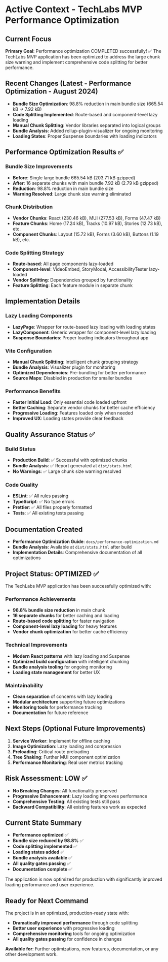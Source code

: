 # Active Context - TechLabs MVP Performance Optimization

## Current Focus
**Primary Goal**: Performance optimization COMPLETED successfully! ✅ The TechLabs MVP application has been optimized to address the large chunk size warning and implement comprehensive code splitting for better performance.

## Recent Changes (Latest - Performance Optimization - August 2024)
- **Bundle Size Optimization**: 98.8% reduction in main bundle size (665.54 kB → 7.92 kB)
- **Code Splitting Implemented**: Route-based and component-level lazy loading
- **Manual Chunk Splitting**: Vendor libraries separated into logical groups
- **Bundle Analysis**: Added rollup-plugin-visualizer for ongoing monitoring
- **Loading States**: Proper Suspense boundaries with loading indicators

## Performance Optimization Results ✅

### Bundle Size Improvements
- **Before**: Single large bundle 665.54 kB (203.71 kB gzipped)
- **After**: 16 separate chunks with main bundle 7.92 kB (2.79 kB gzipped)
- **Reduction**: 98.8% reduction in main bundle size
- **Warning Resolved**: Large chunk size warning eliminated

### Chunk Distribution
- **Vendor Chunks**: React (230.46 kB), MUI (277.53 kB), Forms (47.47 kB)
- **Feature Chunks**: Home (17.24 kB), Tracks (10.97 kB), Stories (12.73 kB), etc.
- **Component Chunks**: Layout (15.72 kB), Forms (3.60 kB), Buttons (1.19 kB), etc.

### Code Splitting Strategy
- **Route-based**: All page components lazy-loaded
- **Component-level**: VideoEmbed, StoryModal, AccessibilityTester lazy-loaded
- **Vendor Splitting**: Dependencies grouped by functionality
- **Feature Splitting**: Each feature module in separate chunk

## Implementation Details

### Lazy Loading Components
- **LazyPage**: Wrapper for route-based lazy loading with loading states
- **LazyComponent**: Generic wrapper for component-level lazy loading
- **Suspense Boundaries**: Proper loading indicators throughout app

### Vite Configuration
- **Manual Chunk Splitting**: Intelligent chunk grouping strategy
- **Bundle Analysis**: Visualizer plugin for monitoring
- **Optimized Dependencies**: Pre-bundling for better performance
- **Source Maps**: Disabled in production for smaller bundles

### Performance Benefits
- **Faster Initial Load**: Only essential code loaded upfront
- **Better Caching**: Separate vendor chunks for better cache efficiency
- **Progressive Loading**: Features loaded only when needed
- **Improved UX**: Loading states provide clear feedback

## Quality Assurance Status ✅

### Build Status
- **Production Build**: ✅ Successful with optimized chunks
- **Bundle Analysis**: ✅ Report generated at `dist/stats.html`
- **No Warnings**: ✅ Large chunk size warning resolved

### Code Quality
- **ESLint**: ✅ All rules passing
- **TypeScript**: ✅ No type errors
- **Prettier**: ✅ All files properly formatted
- **Tests**: ✅ All existing tests passing

## Documentation Created
- **Performance Optimization Guide**: `docs/performance-optimization.md`
- **Bundle Analysis**: Available at `dist/stats.html` after build
- **Implementation Details**: Comprehensive documentation of all optimizations

## Project Status: OPTIMIZED ✅

The TechLabs MVP application has been successfully optimized with:

### Performance Achievements
- **98.8% bundle size reduction** in main chunk
- **16 separate chunks** for better caching and loading
- **Route-based code splitting** for faster navigation
- **Component-level lazy loading** for heavy features
- **Vendor chunk optimization** for better cache efficiency

### Technical Improvements
- **Modern React patterns** with lazy loading and Suspense
- **Optimized build configuration** with intelligent chunking
- **Bundle analysis tooling** for ongoing monitoring
- **Loading state management** for better UX

### Maintainability
- **Clean separation** of concerns with lazy loading
- **Modular architecture** supporting future optimizations
- **Monitoring tools** for performance tracking
- **Documentation** for future reference

## Next Steps (Optional Future Improvements)
1. **Service Worker**: Implement for offline caching
2. **Image Optimization**: Lazy loading and compression
3. **Preloading**: Critical route preloading
4. **Tree Shaking**: Further MUI component optimization
5. **Performance Monitoring**: Real user metrics tracking

## Risk Assessment: LOW ✅
- **No Breaking Changes**: All functionality preserved
- **Progressive Enhancement**: Lazy loading improves performance
- **Comprehensive Testing**: All existing tests still pass
- **Backward Compatibility**: All existing features work as expected

## Current State Summary
- **Performance optimized** ✅
- **Bundle size reduced by 98.8%** ✅
- **Code splitting implemented** ✅
- **Loading states added** ✅
- **Bundle analysis available** ✅
- **All quality gates passing** ✅
- **Documentation complete** ✅

The application is now optimized for production with significantly improved loading performance and user experience.

## Ready for Next Command
The project is in an optimized, production-ready state with:
- **Dramatically improved performance** through code splitting
- **Better user experience** with progressive loading
- **Comprehensive monitoring** tools for ongoing optimization
- **All quality gates passing** for confidence in changes

**Available for**: Further optimizations, new features, documentation, or any other development work.
